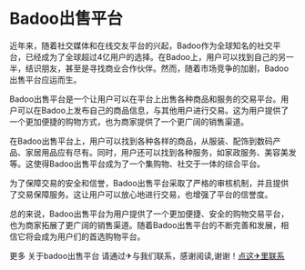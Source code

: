 # Badoo出售平台

近年来，随着社交媒体和在线交友平台的兴起，Badoo作为全球知名的社交平台，已经成为了全球超过4亿用户的选择。在Badoo上，用户可以找到自己的另一半，结识朋友，甚至是寻找商业合作伙伴。然而，随着市场竞争的加剧，Badoo出售平台应运而生。

Badoo出售平台是一个让用户可以在平台上出售各种商品和服务的交易平台。用户可以在Badoo上发布自己的商品信息，与其他用户进行交易。这为用户提供了一个更加便捷的购物方式，也为商家提供了一个更广阔的销售渠道。

在Badoo出售平台上，用户可以找到各种各样的商品，从服装、配饰到数码产品、家居用品应有尽有。同时，用户还可以找到各种服务，如家政服务、美容美发等。这使得Badoo出售平台成为了一个集购物、社交于一体的综合平台。

为了保障交易的安全和信誉，Badoo出售平台采取了严格的审核机制，并且提供了交易保障服务。这让用户可以放心地进行交易，也增强了平台的信誉度。

总的来说，Badoo出售平台为用户提供了一个更加便捷、安全的购物交易平台，也为商家拓展了更广阔的销售渠道。随着Badoo出售平台的不断完善和发展，相信它将会成为用户们的首选购物平台。

更多 关于badoo出售平台 请通过✈与我们联系，感谢阅读,谢谢！[点这✈里联系](https://www.k02.cc)